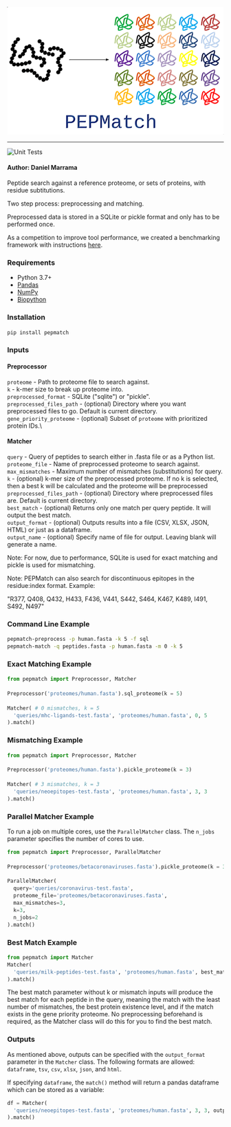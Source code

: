 <p align="center">
  <img src="docs/logo.png">
</p>

--------------------------------------------------------------------

![Unit Tests](https://github.com/IEDB/PEPMatch/actions/workflows/tests.yml/badge.svg)


#### Author: Daniel Marrama

Peptide search against a reference proteome, or sets of proteins, with residue subtitutions.

Two step process: preprocessing and matching.

Preprocessed data is stored in a SQLite or pickle format and only has to be performed once.

As a competition to improve tool performance, we created a benchmarking framework with instructions [here](./benchmarking).


### Requirements

- Python 3.7+
- [Pandas](https://pandas.pydata.org/)
- [NumPy](https://numpy.org/)
- [Biopython](https://biopython.org/)


### Installation

```bash
pip install pepmatch
```


### Inputs


#### Preprocessor

```proteome``` - Path to proteome file to search against.\
```k``` - k-mer size to break up proteome into.\
```preprocessed_format``` - SQLite ("sqlite") or "pickle".\
```preprocessed_files_path``` - (optional) Directory where you want preprocessed files to go. Default is current directory.\
```gene_priority_proteome``` - (optional) Subset of ```proteome``` with prioritized protein IDs.\


#### Matcher

```query``` - Query of peptides to search either in .fasta file or as a Python list.\
```proteome_file``` - Name of preprocessed proteome to search against.\
```max_mismatches``` - Maximum number of mismatches (substitutions) for query.\
```k``` - (optional) k-mer size of the preprocessed proteome. If no k is selected, then a best k will be calculated and the proteome will be preprocessed\
```preprocessed_files_path``` - (optional) Directory where preprocessed files are. Default is current directory.\
```best_match``` - (optional) Returns only one match per query peptide. It will output the best match.\
```output_format``` - (optional) Outputs results into a file (CSV, XLSX, JSON, HTML) or just as a dataframe.\
```output_name``` - (optional) Specify name of file for output. Leaving blank will generate a name.

Note: For now, due to performance, SQLite is used for exact matching and pickle is used for mismatching.

Note: PEPMatch can also search for discontinuous epitopes in the residue:index format. Example: 

"R377, Q408, Q432, H433, F436, V441, S442, S464, K467, K489, I491, S492, N497"


### Command Line Example

```bash
pepmatch-preprocess -p human.fasta -k 5 -f sql
pepmatch-match -q peptides.fasta -p human.fasta -m 0 -k 5
```


### Exact Matching Example

```python
from pepmatch import Preprocessor, Matcher

Preprocessor('proteomes/human.fasta').sql_proteome(k = 5) 

Matcher( # 0 mismatches, k = 5
  'queries/mhc-ligands-test.fasta', 'proteomes/human.fasta', 0, 5
).match()
```


### Mismatching Example 

```python
from pepmatch import Preprocessor, Matcher

Preprocessor('proteomes/human.fasta').pickle_proteome(k = 3)

Matcher( # 3 mismatches, k = 3
  'queries/neoepitopes-test.fasta', 'proteomes/human.fasta', 3, 3
).match()
```


### Parallel Matcher Example

To run a job on multiple cores, use the `ParallelMatcher` class. The `n_jobs` parameter specifies the number of cores to use.

```python
from pepmatch import Preprocessor, ParallelMatcher 

Preprocessor('proteomes/betacoronaviruses.fasta').pickle_proteome(k = 3)

ParallelMatcher(
  query='queries/coronavirus-test.fasta',
  proteome_file='proteomes/betacoronaviruses.fasta',
  max_mismatches=3,
  k=3,
  n_jobs=2
).match()
```


### Best Match Example

```python
from pepmatch import Matcher
Matcher(
  'queries/milk-peptides-test.fasta', 'proteomes/human.fasta', best_match=True
).match()
```

The best match parameter without k or mismatch inputs will produce the best match for each peptide in the query, meaning the match with the least number of mismatches, the best protein existence level, and if the match exists in the gene priority proteome. No preprocessing beforehand is required, as the Matcher class will do this for you to find the best match.


### Outputs

As mentioned above, outputs can be specified with the ```output_format``` parameter in the ```Matcher``` class. The following formats are allowed: `dataframe`, `tsv`, `csv`, `xlsx`, `json`, and `html`.

If specifying `dataframe`, the ```match()``` method will return a pandas dataframe which can be stored as a variable:

```python
df = Matcher(
  'queries/neoepitopes-test.fasta', 'proteomes/human.fasta', 3, 3, output_format='dataframe'
).match()
```
